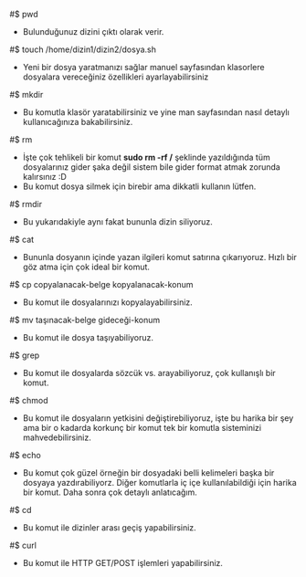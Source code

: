 
#$ pwd
* Bulunduğunuz dizini çıktı olarak verir.

#$ touch /home/dizin1/dizin2/dosya.sh
* Yeni bir dosya yaratmanızı sağlar manuel sayfasından klasorlere dosyalara vereceğiniz özellikleri ayarlayabilirsiniz 

#$ mkdir
* Bu komutla klasör yaratabilirsiniz ve yine man sayfasından nasıl detaylı kullanıcağınıza bakabilirsiniz.

#$ rm
* İşte çok tehlikeli bir komut **sudo rm -rf /** şeklinde yazıldığında tüm dosyalarınız gider şaka değil sistem bile gider format atmak zorunda kalırsınız :D
* Bu komut dosya silmek için birebir ama dikkatli kullanın lütfen.

#$ rmdir
* Bu yukarıdakiyle aynı fakat bununla dizin siliyoruz.

#$ cat
* Bununla dosyanın içinde yazan ilgileri komut satırına çıkarıyoruz. Hızlı bir göz atma için çok ideal bir komut.

#$ cp copyalanacak-belge kopyalanacak-konum
* Bu komut ile dosyalarınızı kopyalayabilirsiniz.

#$ mv taşınacak-belge gideceği-konum
* Bu komut ile dosya taşıyabiliyoruz.

#$ grep
* Bu komut ile dosyalarda sözcük vs. arayabiliyoruz, çok kullanışlı bir komut.

#$ chmod
* Bu komut ile dosyaların yetkisini değiştirebiliyoruz, işte bu harika bir şey ama bir o kadarda korkunç bir komut tek bir komutla sisteminizi mahvedebilirsiniz.

#$ echo
* Bu komut çok güzel örneğin bir dosyadaki belli kelimeleri başka bir dosyaya yazdırabiliyorz. Diğer komutlarla iç içe kullanılabildiği için harika bir komut. Daha sonra çok detaylı anlatıcağım.

#$ cd
* Bu komut ile dizinler arası geçiş yapabilirsiniz.

#$ curl
* Bu komut ile HTTP GET/POST işlemleri yapabilirsiniz.
